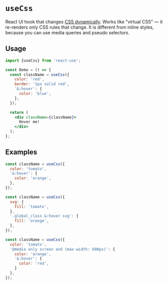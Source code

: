 # `useCss`

React UI hook that changes [CSS dynamically][gen-5]. Works like "virtual CSS" &mdash;
it re-renders only CSS rules that change. It is different from inline styles, because
you can use media queries and pseudo selectors.


## Usage

```jsx
import {useCss} from 'react-use';

const Demo = () => {
  const className = useCss({
    color: 'red',
    border: '1px solid red',
    '&:hover': {
      color: 'blue',
    },
  });

  return (
    <div className={className}>
      Hover me!
    </div>
  );
};
```


## Examples
<!-- eslint-skip -->
```js
const className = useCss({
  color: 'tomato',
  '&:hover': {
    color: 'orange',
  },
});

const className = useCss({
  svg: {
    fill: 'tomato',
  },
  '.global_class &:hover svg': {
    fill: 'orange',
  },
});

const className = useCss({
  color: 'tomato',
  '@media only screen and (max-width: 600px)': {
    color: 'orange',
    '&:hover': {
      color: 'red',
    }
  },
});
```

[gen-5]: https://github.com/streamich/freestyler/blob/master/docs/en/generations.md#5th-generation
